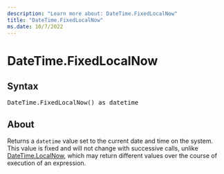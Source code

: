 ```yaml
---
description: "Learn more about: DateTime.FixedLocalNow"
title: "DateTime.FixedLocalNow"
ms.date: 10/7/2022
---
```

# DateTime.FixedLocalNow

## Syntax

<pre>
DateTime.FixedLocalNow() as datetime
</pre>
  
## About

Returns a `datetime` value set to the current date and time on the system. This value is fixed and will not change with successive calls, unlike [DateTime.LocalNow](datetime-localnow.md), which may return different values over the course of execution of an expression.
